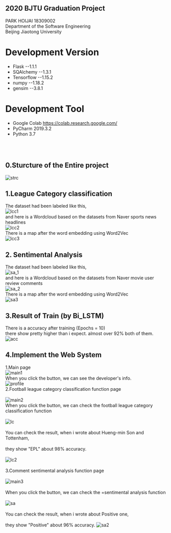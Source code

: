 ## 2020 BJTU Graduation Project
PARK HOIJAI 18309002
</br>Department of the Software Engineering
</br>Beijing Jiaotong University

# Development Version
* Flask --1.1.1
* SQAlchemy --1.3.1
* Tensorflow --1.15.2
* numpy --1.18.2
* gensim --3.8.1

# Development Tool
* Google Colab https://colab.research.google.com/
* PyCharm 2019.3.2
* Python 3.7
</br>
</br>

## 0.Sturcture of the Entire project
![strc](https://github.com/par3k/Graduation/blob/master/img/structure%20of%20the%20entire%20system.png)
</br>
## 1.League Category classification
The dataset had been labeled like this,</br>
![lcc1](https://github.com/par3k/Graduation/blob/master/img/%EC%B6%95%EA%B5%AC%EB%A6%AC%EA%B7%B8%20%EB%8D%B0%EC%9D%B4%ED%84%B0%20%EB%B6%84%EB%A5%98.png)
</br>
and here is a Wordcloud based on the datasets from Naver sports news headlines
</br>
![lcc2](https://github.com/par3k/Graduation/blob/master/img/%EC%B6%95%EA%B5%AC%EB%A6%AC%EA%B7%B8%20%EC%9B%8C%EB%93%9C%ED%81%B4%EB%9D%BC%EC%9A%B0%EB%93%9C.png)
</br>
There is a map after the word embedding using Word2Vec
</br>
![lcc3](https://github.com/par3k/Graduation/blob/master/img/%EA%B0%90%EC%A0%95%EB%B6%84%EC%84%9D%20%EC%A7%80%EB%8F%84.png)
</br>
## 2. Sentimental Analysis
The dataset had been labeled like this,</br>
![sa_1](https://github.com/par3k/Graduation/blob/master/img/%EA%B0%90%EC%A0%95%EB%B6%84%EC%84%9D%20%EB%8D%B0%EC%9D%B4%ED%84%B0%20%EB%B6%84%EB%A5%98.png)
</br>
and here is a Wordcloud based on the datasets from Naver movie user review comments
</br>
![sa_2](https://github.com/par3k/Graduation/blob/master/img/%EA%B0%90%EC%A0%95%EB%B6%84%EC%84%9D%20%EC%9B%8C%EB%93%9C%ED%81%B4%EB%9D%BC%EC%9A%B0%EB%93%9C.png)
</br>
There is a map after the word embedding using Word2Vec
</br>
![sa3](https://github.com/par3k/Graduation/blob/master/img/%EA%B0%90%EC%A0%95%EB%B6%84%EC%84%9D%20%EC%A7%80%EB%8F%84.png)
</br>
## 3.Result of Train (by Bi_LSTM)
There is a accuracy after training (Epochs = 10)
</br> there show pretty higher than i expect. almost over 92% both of them.
</br>
![acc](https://github.com/par3k/Graduation/blob/master/img/accuracy.png)
</br>
## 4.Implement the Web System
1.Main page
</br>
![main1](https://github.com/par3k/Graduation/blob/master/img/1.%20main.png)
</br>
When you click the button, we can see the developer's info.
</br>
![profile](https://github.com/par3k/Graduation/blob/master/img/2.%20profile.png)
</br>
2.Football league category classification function page
</br>
</br>
![main2](https://github.com/par3k/Graduation/blob/master/img/3.%20main2.png)
</br>
When you click the button, we can check the football league category classification function
</br>
</br>
![lc](https://github.com/par3k/Graduation/blob/master/img/4.%20league_classifier.png)
</br>
</br>
You can check the result, when i wrote about Hueng-min Son and Tottenham,
</br>
</br>
they show "EPL" about 98% accuracy.
</br>
</br>
![lc2](https://github.com/par3k/Graduation/blob/master/img/5.%20league_classifier_result.png)
</br>
</br>
3.Comment sentimental analysis function page
</br>
</br>
![main3](https://github.com/par3k/Graduation/blob/master/img/6.%20main3.png)
</br>
</br>
When you click the button, we can check the =sentimental analysis function
</br>
</br>
![sa](https://github.com/par3k/Graduation/blob/master/img/7.%20sentimental_analysis.png)
</br>
</br>
You can check the result, when i wrote about Positive one,
</br>
</br>
they show "Positive" about 96% accuracy.
![sa2](https://github.com/par3k/Graduation/blob/master/img/8.%20sentimental_analysis_result.png)
</br>

